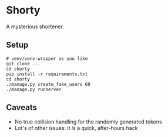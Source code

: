 # Shorty

A mysterious shortener.

## Setup

```
# venv/venv-wrapper as you like
git clone ...
cd shorty
pip install -r requirements.txt
cd shorty
./manage.py create_fake_users 60
./manage.py runserver
```

## Caveats

* No true collision handling for the randomly generated tokens
* Lot's of other issues: it _is_ a quick, after-hours hack
